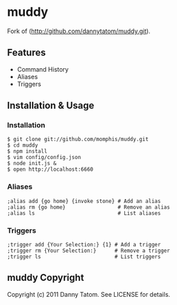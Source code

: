 # muddy

Fork of (http://github.com/dannytatom/muddy.git).


## Features

- Command History
- Aliases
- Triggers

## Installation & Usage

### Installation

    $ git clone git://github.com/momphis/muddy.git
    $ cd muddy
    $ npm install
    $ vim config/config.json
    $ node init.js &
    $ open http://localhost:6660

### Aliases

    ;alias add {go home} {invoke stone} # Add an alias
    ;alias rm {go home}                 # Remove an alias
    ;alias ls                           # List aliases

### Triggers

    ;trigger add {Your Selection:} {1} # Add a trigger
    ;trigger rm {Your Selection:}      # Remove a trigger
    ;trigger ls                        # List triggers

## muddy Copyright

Copyright (c) 2011 Danny Tatom. See LICENSE for details.
